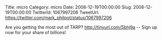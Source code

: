Title: micro
Category: micro
Date: 2008-12-19T00:00:00
Slug: 2008-12-19T00:00:00
TwitterId: 1067997206
TweetUrl: https://twitter.com/mark_philpot/status/1067997206

Are you getting the most out of TARP? http://tinyurl.com/5bhj9a -- Sign up now for your share of billions!